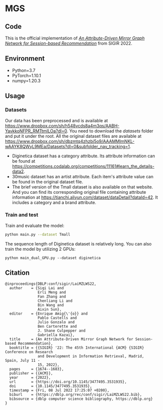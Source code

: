 # MGS

## Code
This is the official implementation of [*An Attribute-Driven Mirror Graph Network for Session-based Recommendation*](https://doi.org/10.1145/3477495.3531935) from SIGIR 2022.

## Environment
* Python=3.7
* PyTorch=1.10.1
* numpy=1.20.3

## Usage
### Datasets

Our data has been preprocessed and is available at https://www.dropbox.com/sh/h548vcds8a4m3qs/AABH-YavkkoNFPR_RMTtmILOa?dl=0. You need to download the *datasets* folder and put it under the root. All the original dataset files are available at https://www.dropbox.com/sh/dbzmtq4zhzbj5o9/AAAMMlmNKL-wAAYK8QWyL9MEa/Datasets?dl=0&subfolder_nav_tracking=1.

* Diginetica dataset has a category attribute. Its attribute information can be found at https://competitions.codalab.org/competitions/11161#learn_the_details-data2.
* 30music dataset has an artist attribute. Each item's attribute value can be found in the original dataset file.
* The brief version of the Tmall dataset is also available on that website. And you can find its corresponding original file containing attribute information at https://tianchi.aliyun.com/dataset/dataDetail?dataId=42. It includes a category and a brand attribute.

### Train and test

Train and evaluate the model:

```sh
python main.py --dataset Tmall
```

The sequence length of Diginetica dataset is relatively long. You can also train the model by utilizing 2 GPUs:

```
python main_dual_GPU.py --dataset diginetica
```

## Citation

```
@inproceedings{DBLP:conf/sigir/LaiMZLWS22,
  author    = {Siqi Lai and
               Erli Meng and
               Fan Zhang and
               Chenliang Li and
               Bin Wang and
               Aixin Sun},
  editor    = {Enrique Amig{\'{o}} and
               Pablo Castells and
               Julio Gonzalo and
               Ben Carterette and
               J. Shane Culpepper and
               Gabriella Kazai},
  title     = {An Attribute-Driven Mirror Graph Network for Session-based Recommendation},
  booktitle = {{SIGIR} '22: The 45th International {ACM} {SIGIR} Conference on Research
               and Development in Information Retrieval, Madrid, Spain, July 11 -
               15, 2022},
  pages     = {1674--1683},
  publisher = {{ACM}},
  year      = {2022},
  url       = {https://doi.org/10.1145/3477495.3531935},
  doi       = {10.1145/3477495.3531935},
  timestamp = {Fri, 08 Jul 2022 17:25:07 +0200},
  biburl    = {https://dblp.org/rec/conf/sigir/LaiMZLWS22.bib},
  bibsource = {dblp computer science bibliography, https://dblp.org}
}
```
